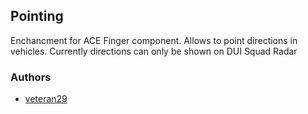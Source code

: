 ## Pointing

Enchancment for ACE Finger component. Allows to point directions in vehicles. Currently directions can only be shown on DUI Squad Radar

### Authors

- [veteran29](http://github.com/veteran29)
